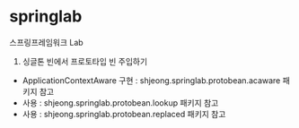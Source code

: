 # springlab
스프링프레임워크 Lab

1. 싱글톤 빈에서 프로토타입 빈 주입하기

- ApplicationContextAware 구현 : shjeong.springlab.protobean.acaware 패키지 참고
- <lookup-method> 사용 : shjeong.springlab.protobean.lookup 패키지 참고
- <replaced-method> 사용 : shjeong.springlab.protobean.replaced 패키지 참고
